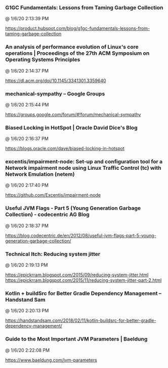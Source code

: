 ﻿

### G1GC Fundamentals: Lessons from Taming Garbage Collection
@ 1/6/20 2:13:39 PM

https://product.hubspot.com/blog/g1gc-fundamentals-lessons-from-taming-garbage-collection



### An analysis of performance evolution of Linux's core operations | Proceedings of the 27th ACM Symposium on Operating Systems Principles
@ 1/6/20 2:14:37 PM

https://dl.acm.org/doi/10.1145/3341301.3359640



### mechanical-sympathy – Google Groups
@ 1/6/20 2:15:44 PM

https://groups.google.com/forum/#!forum/mechanical-sympathy



### Biased Locking in HotSpot | Oracle David Dice's Blog
@ 1/6/20 2:16:37 PM

https://blogs.oracle.com/dave/biased-locking-in-hotspot



### excentis/impairment-node: Set-up and configuration tool for a Network impairment node using Linux Traffic Control (tc) with Network Emulation (netem)
@ 1/6/20 2:17:40 PM

https://github.com/Excentis/impairment-node



### Useful JVM Flags - Part 5 (Young Generation Garbage Collection) - codecentric AG Blog
@ 1/6/20 2:18:37 PM

https://blog.codecentric.de/en/2012/08/useful-jvm-flags-part-5-young-generation-garbage-collection/



### Technical Itch: Reducing system jitter
@ 1/6/20 2:19:13 PM

https://epickrram.blogspot.com/2015/09/reducing-system-jitter.html
https://epickrram.blogspot.com/2015/11/reducing-system-jitter-part-2.html



### Kotlin + buildSrc for Better Gradle Dependency Management – Handstand Sam
@ 1/6/20 2:20:13 PM

https://handstandsam.com/2018/02/11/kotlin-buildsrc-for-better-gradle-dependency-management/



### Guide to the Most Important JVM Parameters | Baeldung
@ 1/6/20 2:22:08 PM

https://www.baeldung.com/jvm-parameters


